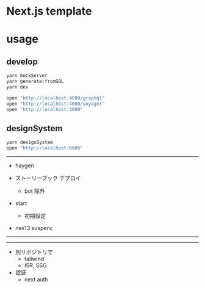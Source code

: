 # Next.js template

# usage

## develop

```bash
yarn mockServer
yarn generate:fromGQL
yarn dev

open "http://localhost:4000/graphql"
open "http://localhost:4000/voyager"
open "http://localhost:3000"
```

## designSystem

```bash
yarn designSystem
open "http://localhost:6006"
```

---

- haygen
- ストーリーブック デプロイ
  - bot 除外
- start

  - 初期設定

- nex13
  suspenc

---

---

- 別リポジトリで
  - tailwind
  - ISR, SSG
- 認証
  - next auth
